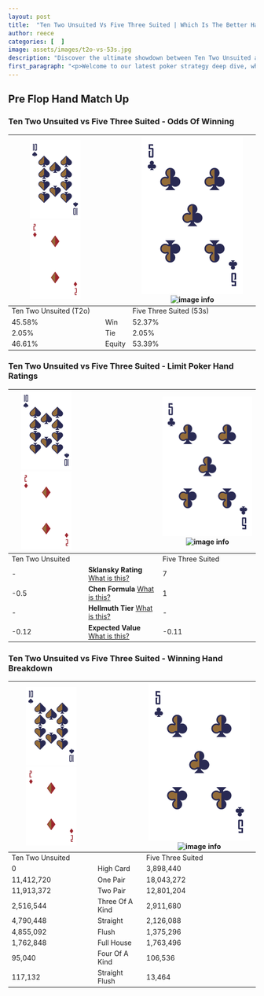 ```yaml
---
layout: post
title:  "Ten Two Unsuited Vs Five Three Suited | Which Is The Better Hand In Poker? A Complete Guide"
author: reece
categories: [  ]
image: assets/images/t2o-vs-53s.jpg
description: "Discover the ultimate showdown between Ten Two Unsuited and Five Three Suited in poker! Uncover the odds, strategies, and scenarios where one hand triumphs over the other. Get ready to up your poker game with this thrilling analysis."
first_paragraph: "<p>Welcome to our latest poker strategy deep dive, where we're pitting two distinct hands against each other in a high-stakes showdown: Ten Two Unsuited vs Five Three Suited.</p><p>In the dynamic world of poker, every decision counts, and knowing which hand holds the upper hand is key to your success at the table.</p><p>In this article, we'll dissect these two hands, explore the scenarios where one dominates the other, and equip you with the knowledge to make strategic choices that can tip the odds in your favor.</p><p>Get ready to unravel the intriguing dynamics of these poker hands and elevate your game to new heights.</p>"
---
```




[comment]: # (sp0)

## Pre Flop Hand Match Up

<div class="table hand-ratings" markdown="1"> 



### Ten Two Unsuited vs Five Three Suited - Odds Of Winning


    
| ![image info](assets/images/hand1/T.png) ![image info](assets/images/hand1/2o.png) |  | ![image info](assets/images/hand2/5.png) ![image info](assets/images/hand2/3s.png) |
| -------- | -------- | -------- |
| Ten Two Unsuited (T2o) |  | Five Three Suited (53s) |
| 45.58% | Win | 52.37% |
| 2.05% | Tie | 2.05% |
| 46.61% | Equity | 53.39% |




[comment]: # (sp1)



### Ten Two Unsuited vs Five Three Suited - Limit Poker Hand Ratings


    
| ![image info](assets/images/hand1/T.png) ![image info](assets/images/hand1/2o.png) |  | ![image info](assets/images/hand2/5.png) ![image info](assets/images/hand2/3s.png) |
| -------- | -------- | -------- |
| Ten Two Unsuited |  | Five Three Suited |
| - | **Sklansky Rating** [What is this?](/sklansky-rating-explained) | 7 |
| -0.5 | **Chen Formula** [What is this?](/chen-formula-explained) | 1 |
| - | **Hellmuth Tier** [What is this?](/Hellmuth-tier-explained) | - |
| -0.12 | **Expected Value** [What is this?](/expected-value-explained) | -0.11 |




[comment]: # (sp2)



### Ten Two Unsuited vs Five Three Suited - Winning Hand Breakdown


    
| ![image info](assets/images/hand1/T.png) ![image info](assets/images/hand1/2o.png) |  | ![image info](assets/images/hand2/5.png) ![image info](assets/images/hand2/3s.png) |
| -------- | -------- | -------- |
| Ten Two Unsuited |  | Five Three Suited |
| 0 | High Card | 3,898,440 |
| 11,412,720 | One Pair | 18,043,272 |
| 11,913,372 | Two Pair | 12,801,204 |
| 2,516,544 | Three Of A Kind | 2,911,680 |
| 4,790,448 | Straight | 2,126,088 |
| 4,855,092 | Flush | 1,375,296 |
| 1,762,848 | Full House | 1,763,496 |
| 95,040 | Four Of A Kind | 106,536 |
| 117,132 | Straight Flush | 13,464 |




[comment]: # (sp3)



</div>

[comment]: # (sp4)



[comment]: # (sp5)

